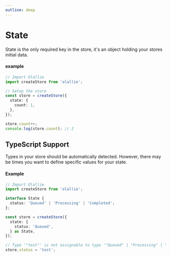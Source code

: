 ```yaml
---
outline: deep
---
```

# State

State is the only required key in the store, it's an object holding your stores initial data.

#### example
```typescript
// Import Olallie
import createStore from 'olallie';

// Setup the store
const store = createStore({
  state: {
    count: 1,
  },
});

store.count++;
console.log(store.count); // 2
```

## TypeScript Support

Types in your store should be automatically detected. However, there may be times you want to define specific values for your state.

#### Example
```typescript
// Import Olallie
import createStore from 'olallie';

interface State {
  status: 'Queued' | 'Processing' | 'Completed';
};

const store = createStore({
  state: {
    status: 'Queued',
  } as State,
});

// Type '"test"' is not assignable to type '"Queued" | "Processing" | "Completed"'
store.status = 'test';
```